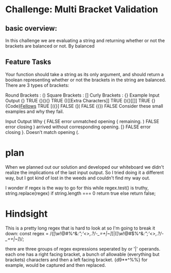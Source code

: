 # Challenge: Multi Bracket Validation
## basic overview:
In this challenge we are evaluating a string and returning whether or not the brackets are balanced or not. By balanced 


## Feature Tasks

Your function should take a string as its only argument, and should return a boolean representing whether or not the brackets in the string are balanced. There are 3 types of brackets:

Round Brackets : ()
Square Brackets : []
Curly Brackets : {}
Example
Input	Output
{}	TRUE
{}(){}	TRUE
()[[Extra Characters]]	TRUE
(){}[[]]	TRUE
{}{Code}[Fellows](())	TRUE
[({}]	FALSE
(](	FALSE
{(})	FALSE
Consider these small examples and why they fail.

Input	Output	Why
{	FALSE	error unmatched opening { remaining.
)	FALSE	error closing ) arrived without corresponding opening.
[}	FALSE	error closing }. Doesn’t match opening (.

# plan
When we planned out our solution and developed our whiteboard we didn't realize the implications of the last input output. 
So I tried doing it a different way, but I got kind of lost in the weeds and couldn't find my way out.


I wonder if regex is the way to go for this
while regex.test() is truthy, string.replace(regex)
if string.length === 0 return true else return false;

# Hindsight
This is a pretty long regex that is hard to look at so I'm going to break it down: const regex = /\{[\w!@#$%^&*:";'<>,.?\/-_=+|\~]*\}|\[[\w!@#$%^&*:";'<>,.?\/-_=+|\~]*\]|\([\w!@#$%^&*:";'<>,.?\/-_=+|\~]*\)/;

there are three groups of regex expressions seperated by or '|' operands. 
each one has a right facing bracket, a bunch of allowable (everything but brackets) characters and then a left facing bracket. 
{d9**^%%} for example, would be captured and then replaced.  